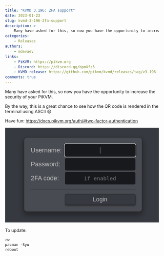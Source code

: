 ```yaml
---
title: "KVMD 3.196: 2FA support"
date: 2023-01-23
slug: kvmd-3-196-2fa-support
description: >
    Many have asked for this, so now you have the opportunity to increase the security of your PiKVM
categories:
    - Releases
authors:
    - mdevaev
links:
    - PiKVM: https://pikvm.org
    - Discord: https://discord.gg/bpmXfz5
    - KVMD release: https://github.com/pikvm/kvmd/releases/tag/v3.196
comments: true
---
```


Many have asked for this, so now you have the opportunity to increase the security of your PiKVM.

<!-- more -->

By the way, this is a great chance to see how the QR code is rendered in the terminal using ASCII 😄

Have fun: https://docs.pikvm.org/auth/#two-factor-authentication

![2FA support in the web UI](2fa.webp)

To update:

```console
rw
pacman -Syu
reboot
```
